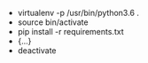 - virtualenv -p /usr/bin/python3.6 .
- source bin/activate
- pip install -r requirements.txt
- {...}
- deactivate
